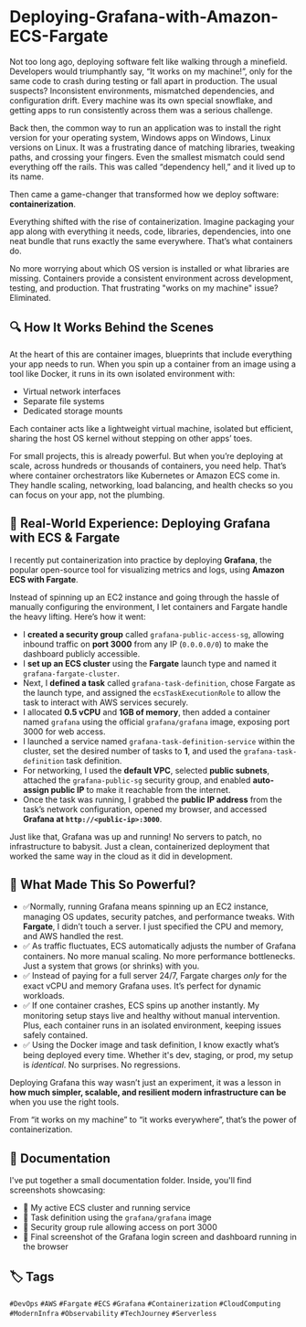 # Deploying-Grafana-with-Amazon-ECS-Fargate
Not too long ago, deploying software felt like walking through a minefield. Developers would triumphantly say, “It works on my machine!”, only for the same code to crash during testing or fall apart in production. The usual suspects? Inconsistent environments, mismatched dependencies, and configuration drift. Every machine was its own special snowflake, and getting apps to run consistently across them was a serious challenge.

Back then, the common way to run an application was to install the right version for your operating system, Windows apps on Windows, Linux versions on Linux. It was a frustrating dance of matching libraries, tweaking paths, and crossing your fingers. Even the smallest mismatch could send everything off the rails. This was called “dependency hell,” and it lived up to its name.

Then came a game-changer that transformed how we deploy software: **containerization**.

Everything shifted with the rise of containerization. Imagine packaging your app along with everything it needs, code, libraries, dependencies, into one neat bundle that runs exactly the same everywhere. That’s what containers do.

No more worrying about which OS version is installed or what libraries are missing. Containers provide a consistent environment across development, testing, and production. That frustrating "works on my machine" issue? Eliminated.

## 🔍 How It Works Behind the Scenes

At the heart of this are container images, blueprints that include everything your app needs to run. When you spin up a container from an image using a tool like Docker, it runs in its own isolated environment with:

- Virtual network interfaces  
- Separate file systems  
- Dedicated storage mounts  

Each container acts like a lightweight virtual machine, isolated but efficient, sharing the host OS kernel without stepping on other apps’ toes.

For small projects, this is already powerful. But when you’re deploying at scale, across hundreds or thousands of containers, you need help. That’s where container orchestrators like Kubernetes or Amazon ECS come in. They handle scaling, networking, load balancing, and health checks so you can focus on your app, not the plumbing.

## 🎯 Real-World Experience: Deploying Grafana with ECS & Fargate

I recently put containerization into practice by deploying **Grafana**, the popular open-source tool for visualizing metrics and logs, using **Amazon ECS with Fargate**.

Instead of spinning up an EC2 instance and going through the hassle of manually configuring the environment, I let containers and Fargate handle the heavy lifting. Here’s how it went:

- I **created a security group** called `grafana-public-access-sg`, allowing inbound traffic on **port 3000** from any IP (`0.0.0.0/0`) to make the dashboard publicly accessible.
- I **set up an ECS cluster** using the **Fargate** launch type and named it `grafana-fargate-cluster`.
- Next, I **defined a task** called `grafana-task-definition`, chose Fargate as the launch type, and assigned the `ecsTaskExecutionRole` to allow the task to interact with AWS services securely.
- I allocated **0.5 vCPU** and **1GB of memory**, then added a container named `grafana` using the official `grafana/grafana` image, exposing port 3000 for web access.
- I launched a service named `grafana-task-definition-service` within the cluster, set the desired number of tasks to **1**, and used the `grafana-task-definition` task definition.
- For networking, I used the **default VPC**, selected **public subnets**, attached the `grafana-public-sg` security group, and enabled **auto-assign public IP** to make it reachable from the internet.
- Once the task was running, I grabbed the **public IP address** from the task’s network configuration, opened my browser, and accessed **Grafana at `http://<public-ip>:3000`**.

Just like that, Grafana was up and running! No servers to patch, no infrastructure to babysit. Just a clean, containerized deployment that worked the same way in the cloud as it did in development.

## 🌟 What Made This So Powerful?

- ✅Normally, running Grafana means spinning up an EC2 instance, managing OS updates, security patches, and performance tweaks. With **Fargate**, I didn’t touch a server. I just specified the CPU and memory, and AWS handled the rest.
- ✅ As traffic fluctuates, ECS automatically adjusts the number of Grafana containers. No more manual scaling. No more performance bottlenecks. Just a system that grows (or shrinks) with you.
- ✅ Instead of paying for a full server 24/7, Fargate charges *only* for the exact vCPU and memory Grafana uses. It’s perfect for dynamic workloads.
- ✅ If one container crashes, ECS spins up another instantly. My monitoring setup stays live and healthy without manual intervention. Plus, each container runs in an isolated environment, keeping issues safely contained.
- ✅ Using the Docker image and task definition, I know exactly what’s being deployed every time. Whether it's dev, staging, or prod, my setup is *identical*. No surprises. No regressions.

Deploying Grafana this way wasn’t just an experiment, it was a lesson in **how much simpler, scalable, and resilient modern infrastructure can be** when you use the right tools.

From “it works on my machine” to “it works everywhere”, that’s the power of containerization.

## 📁 Documentation

I've put together a small documentation folder. Inside, you'll find screenshots showcasing:

- 📸 My active ECS cluster and running service  
- 📸 Task definition using the `grafana/grafana` image  
- 📸 Security group rule allowing access on port 3000  
- 📸 Final screenshot of the Grafana login screen and dashboard running in the browser

## 🏷️ Tags

`#DevOps` `#AWS` `#Fargate` `#ECS` `#Grafana` `#Containerization` `#CloudComputing` `#ModernInfra` `#Observability` `#TechJourney` `#Serverless`
